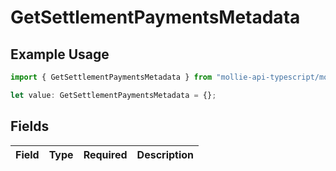 # GetSettlementPaymentsMetadata

## Example Usage

```typescript
import { GetSettlementPaymentsMetadata } from "mollie-api-typescript/models/operations";

let value: GetSettlementPaymentsMetadata = {};
```

## Fields

| Field       | Type        | Required    | Description |
| ----------- | ----------- | ----------- | ----------- |
